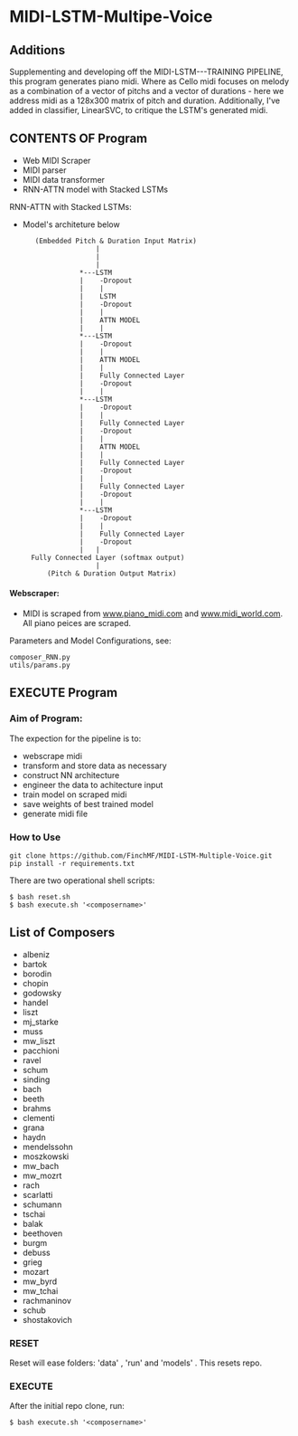 # MIDI-LSTM-Multipe-Voice

## Additions

Supplementing and developing off the MIDI-LSTM---TRAINING PIPELINE, this program generates piano midi. Where as Cello midi focuses on melody as a combination of a vector of pitchs and a vector of durations - here we address midi as a 128x300 matrix of pitch and duration. Additionally, I've added in classifier, LinearSVC, to critique the LSTM's generated midi.

## CONTENTS OF Program

* Web MIDI Scraper
* MIDI parser
* MIDI data transformer
* RNN-ATTN model with Stacked LSTMs 

RNN-ATTN with Stacked LSTMs:
* Model's architeture below

         ​(Embedded Pitch & Duration Input Matrix)
                        ​|
                        ​|
                        ​|
                    *---​LSTM
                    |    -Dropout
                    |    ​|
                    |    ​LSTM
                    |    ​-Dropout
                    |    ​|
                    |    ​ATTN MODEL
                    |    ​|
                    *---LSTM
                    |    -Dropout
                    |    |
                    |    ATTN MODEL
                    |    |
                    |    ​Fully Connected Layer
                    |    -Dropout
                    |    ​|
                    *---LSTM
                    |    -Dropout
                    |    |
                    |    Fully Connected Layer
                    |    -Dropout
                    |    |
                    |    ATTN MODEL
                    |    |
                    |    Fully Connected Layer
                    |    -Dropout
                    |    |
                    |    Fully Connected Layer
                    |    -Dropout
                    |    |
                    *---LSTM
                    |    -Dropout
                    |    |
                    |    Fully Connected Layer
                    |    -Dropout
                    |   ​|
        ​Fully Connected Layer (softmax output)
                ​        |                      
            (​Pitch & Duration Output Matrix)

#### Webscraper:

* MIDI is scraped from www.piano_midi.com and www.midi_world.com. All piano peices are scraped. 

Parameters and Model Configurations, see: 

    composer_RNN.py 
    utils/params.py


## EXECUTE Program

### Aim of Program:

The expection for the pipeline is to:
* webscrape midi 
* transform and store data as necessary
* construct NN architecture 
* engineer the data to achitecture input
* train model on scraped midi
* save weights of best trained model
* generate midi file

### How to Use
    
    git clone https://github.com/FinchMF/MIDI-LSTM-Multiple-Voice.git
    pip install -r requirements.txt

There are two operational shell scripts:

    $ bash reset.sh 
    $ bash execute.sh '<composername>'

## List of Composers

* albeniz		
* bartok		
* borodin		
* chopin		
* godowsky	
* handel	
* liszt		
* mj_starke	
* muss		
* mw_liszt	
* pacchioni	
* ravel
* schum		
* sinding 
* bach		
* beeth		
* brahms		
* clementi
* grana		
* haydn		
* mendelssohn	
* moszkowski	
* mw_bach	
* mw_mozrt
* rach		
* scarlatti	
* schumann	
* tschai  
* balak	
* beethoven 
* burgm		
* debuss		
* grieg		
* mozart	
* mw_byrd		
* mw_tchai	
* rachmaninov	
* schub		
* shostakovich

### RESET
Reset will ease folders: 'data' , 'run' and 'models' . This resets repo.

### EXECUTE
After the initial repo clone, run: 
        
    $ bash execute.sh '<composername>'
